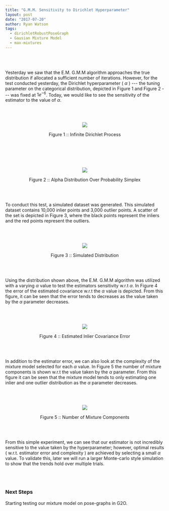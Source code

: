 ```yaml
---
title: "G.M.M. Sensitivity to Dirichlet Hyperparameter"
layout: post
date: "2017-07-20"
author: Ryan Watson 
tags:
  - dirichletRobustPoseGraph
  - Gausian Mixture Model
  - max-mixtures
---
```


<br><br>

Yesterday we saw that the E.M. G.M.M algorithm approaches the true distribution if allocated a sufficient number of iterations. However, for the test conducted yesterday, the Dirichlet hyperparameter ( $\alpha$ ) --- the tuning parameter on the categorical distribution, depicted in Figure 1 and Figure 2 --- was fixed at $1e^{-6}$. Today, we would like to see the sensitivity of the estimator to the value of $\alpha$.

<br>
<br>
<p align="center">
<a href="https://lh3.googleusercontent.com/beNGMOv6TqwTOY_ju-mw02bcOgF2TyG25jiZ6RxuwK-LlSzVuO9QLuoIDcTcDx8C4YWauAgmPhM9r2qQhiTS7JCSQDpA80o7r0u5xP1vdp9JXlreigEH7FmDYZJPOhV1lexinu787LaF32uaM1vftKDgKgftkX8dPCBZq2PMSB9ojpJCU4jRsoIn3NJ_Rm686Xf6vzvMWjfb6bejn1cSs6Gy9wrHGS4gg--NVpKiKqcjgFeESupfyzTIhSfFM0qGD9NHGLZ2KKqMtreltUBG-VGS0IoXkuTfBRJ7wJQuNyjlfo0LbiXpIpG_KNUf2koXN9yzQFEI37vAWTEgF7nt1YuvdeqxaiPfQ1KT7Xqqg74MH72ZMcqLrA9rAsL9h2QMntWdROnyPLE9etkqj26lNo58p5tzay_iPbIxKqEPOXOpBFJxfr0JdIdUsEpZpllDDvAEgcrLqK-_ZK75EqPzmFjQNljYHP7F17-b28bPIkB5q3cl64EZ1pcw2o7KqdU4TDwvar7r6MxUpBXbq5yqE2aZ1RUPe1lDLiKNCFvkNV4uPP68QIsc4QbWdCVOk47Btv6xava5FhzHjBboYYaEnQzgXzb6rkhzJZHJmPHwQMO3IObL7MGdUWuyn8_IigOBWi3QiVc5oAwDUZZVuk_Aa-OgPKPzvgLdLWl49SEeINeMww=w132-h232-no" target="_blank"><img src="https://lh3.googleusercontent.com/beNGMOv6TqwTOY_ju-mw02bcOgF2TyG25jiZ6RxuwK-LlSzVuO9QLuoIDcTcDx8C4YWauAgmPhM9r2qQhiTS7JCSQDpA80o7r0u5xP1vdp9JXlreigEH7FmDYZJPOhV1lexinu787LaF32uaM1vftKDgKgftkX8dPCBZq2PMSB9ojpJCU4jRsoIn3NJ_Rm686Xf6vzvMWjfb6bejn1cSs6Gy9wrHGS4gg--NVpKiKqcjgFeESupfyzTIhSfFM0qGD9NHGLZ2KKqMtreltUBG-VGS0IoXkuTfBRJ7wJQuNyjlfo0LbiXpIpG_KNUf2koXN9yzQFEI37vAWTEgF7nt1YuvdeqxaiPfQ1KT7Xqqg74MH72ZMcqLrA9rAsL9h2QMntWdROnyPLE9etkqj26lNo58p5tzay_iPbIxKqEPOXOpBFJxfr0JdIdUsEpZpllDDvAEgcrLqK-_ZK75EqPzmFjQNljYHP7F17-b28bPIkB5q3cl64EZ1pcw2o7KqdU4TDwvar7r6MxUpBXbq5yqE2aZ1RUPe1lDLiKNCFvkNV4uPP68QIsc4QbWdCVOk47Btv6xava5FhzHjBboYYaEnQzgXzb6rkhzJZHJmPHwQMO3IObL7MGdUWuyn8_IigOBWi3QiVc5oAwDUZZVuk_Aa-OgPKPzvgLdLWl49SEeINeMww=w132-h232-no"/></a>
</p>
<p align="center">
Figure 1 :: Infinite Dirichlet Process    
</p>
<br>
<br>

<br>
<br>
<p align="center">
<a href="https://lh3.googleusercontent.com/1UQVXbLhYfSQIZSAJjebvrbFM9wzF2OyuTBcYh-Fy1rzIcSzk-6iSvAEOVW9zBXS206XIZJ_Ll0Ot42HEsLrgHBEih-OvXF0VEAEKSdZZQjaXIzSXQRimB9t6s_J2hI9w3NocS6d-HjptdeaWBbQwoSqzzl474xPrESQlkL8kEC2agcDtxQ94ZppbnVSIO5HbCRJb21UGGtsGVHK4TX7k9B_mO_LfcePLrEzRNh2BxDqjf_mC6fnzzFiEO6sJBXXVDS9B3PnCi_cW0xMGNTPnaHe-2dpYR1NnOOltmz6Y61lj5dZKzIRWYrheOeBg-v5czs9UUNz8dbbMo7rOWsrA-TaWSSt3lujs-zNHsmAOIhoZW3C7t0Eai0Ux4UkJlPvBTfDKOMSEw_VHGK0BmLHiAeSgtREbiqHaU1mUWxUJkIRy3qNpGprcQtkaz4qUlLuNVSu8Ja7IHKLeayEz1BnHSuHEqoYs44Hl4dZQhMWnVKceBQXfopeFAcR53yk-3Vx6xVuyHeY2p4LYGq-1KmbWxM86ECdkb-vlOqEpgPji3w32x0yPX6NoNzeBm68jqmcw0vO64018OunyAavFoOZc2DflvRfyIGwP6R7tieP6V0YuCuzn-9CriTiuMO-C1sb09Z2Tf1pExayTNXNlNLANhWb2rfCkFH3kXT8KlriCJwiVg=w1024-h293-no" target="_blank"><img src="https://lh3.googleusercontent.com/1UQVXbLhYfSQIZSAJjebvrbFM9wzF2OyuTBcYh-Fy1rzIcSzk-6iSvAEOVW9zBXS206XIZJ_Ll0Ot42HEsLrgHBEih-OvXF0VEAEKSdZZQjaXIzSXQRimB9t6s_J2hI9w3NocS6d-HjptdeaWBbQwoSqzzl474xPrESQlkL8kEC2agcDtxQ94ZppbnVSIO5HbCRJb21UGGtsGVHK4TX7k9B_mO_LfcePLrEzRNh2BxDqjf_mC6fnzzFiEO6sJBXXVDS9B3PnCi_cW0xMGNTPnaHe-2dpYR1NnOOltmz6Y61lj5dZKzIRWYrheOeBg-v5czs9UUNz8dbbMo7rOWsrA-TaWSSt3lujs-zNHsmAOIhoZW3C7t0Eai0Ux4UkJlPvBTfDKOMSEw_VHGK0BmLHiAeSgtREbiqHaU1mUWxUJkIRy3qNpGprcQtkaz4qUlLuNVSu8Ja7IHKLeayEz1BnHSuHEqoYs44Hl4dZQhMWnVKceBQXfopeFAcR53yk-3Vx6xVuyHeY2p4LYGq-1KmbWxM86ECdkb-vlOqEpgPji3w32x0yPX6NoNzeBm68jqmcw0vO64018OunyAavFoOZc2DflvRfyIGwP6R7tieP6V0YuCuzn-9CriTiuMO-C1sb09Z2Tf1pExayTNXNlNLANhWb2rfCkFH3kXT8KlriCJwiVg=w1024-h293-no"/></a>
</p>
<p align="center">
Figure 2 :: Alpha Distribution Over Probability Simplex   
</p>
<br>
<br>

To conduct this test, a simulated dataset was generated. This simulated dataset contains 10,000 inlier points and 3,000 outlier points. A scatter of the set is depicted in Figure 3, where the black points represent the inliers and the red points represent the outliers. 

<br>
<br>
<p align="center">
<a href="https://lh3.googleusercontent.com/eyvjigar9lYy1zrZ8ecWdJ8ZoCT8ZNTCv86KfXGSS9SjscK9h-DNQnP4OpSMGmoBpM-0OqUcKYvm89gyiAFlzlejxNw4yR0p-Id92-I3cs40RCk5rJZZGC0EXpha7v865HzSR7bwtKLvrJ1WA4TtaKIxCLz8PeqVAmRkh7pYYilbbfg1sAKgPj6kZsWPHNsna-Iu6ej-laDylDrQklBxVYAxr7oLz9f99jlEAFyZj7qCPkUsZClbHP_7OtDHnRHecD1zdstY-HQgsD1yxCdmxmoMzrvgktknxaDBh_y7rCBvvNb1MP9hqD59nDQbGBaiPMEt5UVC4iKWhpX48CY1lw5mnsezRvZUhlnHfgKKDKP7lQ3p6FhO3gqKUu-R3Sbu0rZDF9mecQrefesSpj5YxknTxZmrg2-oS7ZVaU2KzC_NYwRNS4eDKxj-KdxqYx-ITtqSVYUevGkvJRoRFFeyrqdOa7UhCoVaW865KrJZnOnVitePRKB9_bxOGZhrzmemXwRUrudn2CukTC5VMR_V3WrD-KdQVRKsRDFRFJu7sVIxWNRj8IjcOs4NyhHc2_9VbHETDa2-Gfu4W3CpcH9RcxYa8ju_Zwgw5YB9S4Xhw_HC-roS53dBHKfmSPp_t4ejADgYt__DAJX95urYrOdP2rebmC8401MhrXESHWZ4FZS_OA=w1024-h566-no" target="_blank"><img src="https://lh3.googleusercontent.com/eyvjigar9lYy1zrZ8ecWdJ8ZoCT8ZNTCv86KfXGSS9SjscK9h-DNQnP4OpSMGmoBpM-0OqUcKYvm89gyiAFlzlejxNw4yR0p-Id92-I3cs40RCk5rJZZGC0EXpha7v865HzSR7bwtKLvrJ1WA4TtaKIxCLz8PeqVAmRkh7pYYilbbfg1sAKgPj6kZsWPHNsna-Iu6ej-laDylDrQklBxVYAxr7oLz9f99jlEAFyZj7qCPkUsZClbHP_7OtDHnRHecD1zdstY-HQgsD1yxCdmxmoMzrvgktknxaDBh_y7rCBvvNb1MP9hqD59nDQbGBaiPMEt5UVC4iKWhpX48CY1lw5mnsezRvZUhlnHfgKKDKP7lQ3p6FhO3gqKUu-R3Sbu0rZDF9mecQrefesSpj5YxknTxZmrg2-oS7ZVaU2KzC_NYwRNS4eDKxj-KdxqYx-ITtqSVYUevGkvJRoRFFeyrqdOa7UhCoVaW865KrJZnOnVitePRKB9_bxOGZhrzmemXwRUrudn2CukTC5VMR_V3WrD-KdQVRKsRDFRFJu7sVIxWNRj8IjcOs4NyhHc2_9VbHETDa2-Gfu4W3CpcH9RcxYa8ju_Zwgw5YB9S4Xhw_HC-roS53dBHKfmSPp_t4ejADgYt__DAJX95urYrOdP2rebmC8401MhrXESHWZ4FZS_OA=w1024-h566-no"/></a>
</p>
<p align="center">
Figure 3 :: Simulated Distribution   
</p>
<br>
<br>

Using the distribution shown above, the E.M. G.M.M algorithm was utilized with a varying $\alpha$ value to test the estimators sensitivity w.r.t $\alpha$. In Figure 4 the error of the estimated covariance w.r.t the $\alpha$ value is depicted. From this figure, it can be seen that the error tends to decreases as the value taken by the $\alpha$ parameter decreases.

<br>
<br>
<p align="center">
<a href="https://lh3.googleusercontent.com/qYZHooMZpRK9gV0CLIaJ5nYizWwHlmvqADEHdv21sgoQqR2TH_btk7-und9gpIYR0e38gN6IyayREpc6jre-dLpOJRgWl5pROPsR0xYj_-BS2o4i-juQs3dP7f3rs78P3zXGAd41xtsnvYx7WQE3pFTi1ImGjsfmBaGHDPHUQTiwkzuIANv5d0FZlQdAWZC0ezhWv60scafM7cBQ0UwKXlJMHGN4eO3KSPAljG7tx-Cgs5d-NeYlEPCysPQUi4Gm0ETz1CClG65uXlzZtN5OqeuVN3QCi45yCWbdyqqdG4SDHsSMYazF1V2i61_AX2xpVxFkuTLKzWdZOUUyhBx9VPj5JqJeEzPpOrw_gx4gPG8803vAHcxDaoqJpVO8yEreoqoz-dTqYuQ14nR2BGBfgeFZcFNruDsZ3lfZUPHZx-Hi6lX-1RhR8sNIyR7dMYwPwUCl-1IjOZkU9YoHIG5yliDaH5h8j-WlnIvWBQLtsvec94e1DVXx_2mOjHmuMoMmyygzc6X9l4ybRE-taaWKIzl5kYirUWm3UjN2NXQTXunsz-dUXOv0Z_5EMa4vDQXCn6Nae0tJo0MHJomwIzFu3xuxyZKxLeKqOLMs_C0TeW0sZz-Gux8oQeJ3Pf7gvSoavQyrCBGjz_0dZao_P3b6H-i7ZlqE1JQBmNbe2Bg65iTMeA=w1680-h928-no" target="_blank"><img src="https://lh3.googleusercontent.com/qYZHooMZpRK9gV0CLIaJ5nYizWwHlmvqADEHdv21sgoQqR2TH_btk7-und9gpIYR0e38gN6IyayREpc6jre-dLpOJRgWl5pROPsR0xYj_-BS2o4i-juQs3dP7f3rs78P3zXGAd41xtsnvYx7WQE3pFTi1ImGjsfmBaGHDPHUQTiwkzuIANv5d0FZlQdAWZC0ezhWv60scafM7cBQ0UwKXlJMHGN4eO3KSPAljG7tx-Cgs5d-NeYlEPCysPQUi4Gm0ETz1CClG65uXlzZtN5OqeuVN3QCi45yCWbdyqqdG4SDHsSMYazF1V2i61_AX2xpVxFkuTLKzWdZOUUyhBx9VPj5JqJeEzPpOrw_gx4gPG8803vAHcxDaoqJpVO8yEreoqoz-dTqYuQ14nR2BGBfgeFZcFNruDsZ3lfZUPHZx-Hi6lX-1RhR8sNIyR7dMYwPwUCl-1IjOZkU9YoHIG5yliDaH5h8j-WlnIvWBQLtsvec94e1DVXx_2mOjHmuMoMmyygzc6X9l4ybRE-taaWKIzl5kYirUWm3UjN2NXQTXunsz-dUXOv0Z_5EMa4vDQXCn6Nae0tJo0MHJomwIzFu3xuxyZKxLeKqOLMs_C0TeW0sZz-Gux8oQeJ3Pf7gvSoavQyrCBGjz_0dZao_P3b6H-i7ZlqE1JQBmNbe2Bg65iTMeA=w1680-h928-no"/></a>
</p>
<p align="center">
Figure 4 :: Estimated Inlier Covariance Error   
</p>
<br>
<br>


In addition to the estimator error, we can also look at the complexity of the mixture model selected for each $\alpha$ value. In Figure 5 the number of mixture components is shown w.r.t the value taken by the $\alpha$ parameter. From this figure it can be seen that the mixture model tends to only estimating one inlier and one outlier distribution as the $\alpha$ parameter decreases.  

<br>
<br>
<p align="center">
<a href="https://lh3.googleusercontent.com/VaoXNoidHDIL3q4C7QJUq1OYLiLQ3E7LJ2tmLXZ0AxZ5UKrFMxTBGNcDe0zRZI8yvjt_H_R7BVbvx5LtTrcqY0kxiE6xru18tK8EbbzG99PzuiMkK9zWF2ZRMpUIeV3EYAWGYBapys_sb6TGRmEfJwneR1d2RxRYl6mII0fXoscgn6ZMUpt_wQ3F1Kq8hziow_J7pzYwuHPtUUZHmIW2zpcPHnebVkYldM7syN857SW0biWKw-XSZlVQlNOAMkLrnryzYch7sfxtyuvK2q2l9HLSaKclptFE-y6bwhzvKhaqaKS5YeIAzm6HAEOyi1ZRV0bHmiYrIXg6uEwGjJQmM6Ohi_yA1t3aqBxW0t4GOgI-C1IyK90FdzNH34GJhp14cfWmSlB_CoHhRdwa2eTbc-J6e7AlXOapfUrZWh3jRUX2hJ2_XLb8XnKCy2G-6AemHgEYaWq6luG0IGMsjVGzgCWUPDEl2nxEvpphvKvCc7wSTvyW4jqWXU2_e8c8exyBdIJNfpqrlPQOXe80cJhE8NvQtXaOTWFRotEXTDig8V-eeDlQHe7ZPxXoy_AKhBs13URJHEH3kKEIxTlJFfp5lu7iyU0ZNuReNP1XnxtYLr60m7vEtrI3zdBICNab62P5CsxHpZWkKbAW-yyChfiPIuDPASrui4Ng4fxikJuwLdXmOw=w1680-h928-no" target="_blank"><img src="https://lh3.googleusercontent.com/VaoXNoidHDIL3q4C7QJUq1OYLiLQ3E7LJ2tmLXZ0AxZ5UKrFMxTBGNcDe0zRZI8yvjt_H_R7BVbvx5LtTrcqY0kxiE6xru18tK8EbbzG99PzuiMkK9zWF2ZRMpUIeV3EYAWGYBapys_sb6TGRmEfJwneR1d2RxRYl6mII0fXoscgn6ZMUpt_wQ3F1Kq8hziow_J7pzYwuHPtUUZHmIW2zpcPHnebVkYldM7syN857SW0biWKw-XSZlVQlNOAMkLrnryzYch7sfxtyuvK2q2l9HLSaKclptFE-y6bwhzvKhaqaKS5YeIAzm6HAEOyi1ZRV0bHmiYrIXg6uEwGjJQmM6Ohi_yA1t3aqBxW0t4GOgI-C1IyK90FdzNH34GJhp14cfWmSlB_CoHhRdwa2eTbc-J6e7AlXOapfUrZWh3jRUX2hJ2_XLb8XnKCy2G-6AemHgEYaWq6luG0IGMsjVGzgCWUPDEl2nxEvpphvKvCc7wSTvyW4jqWXU2_e8c8exyBdIJNfpqrlPQOXe80cJhE8NvQtXaOTWFRotEXTDig8V-eeDlQHe7ZPxXoy_AKhBs13URJHEH3kKEIxTlJFfp5lu7iyU0ZNuReNP1XnxtYLr60m7vEtrI3zdBICNab62P5CsxHpZWkKbAW-yyChfiPIuDPASrui4Ng4fxikJuwLdXmOw=w1680-h928-no"/></a>
</p>
<p align="center">
Figure 5 :: Number of Mixture Components   
</p>
<br>
<br>


From this simple experiment, we can see that our estimator is not incredibly sensitive to the value taken by the hyperparameter; however, optimal results ( w.r.t. estimator error and complexity ) are achieved by selecting a small $\alpha$ value. To validate this, later we will run a larger Monte-carlo style simulation to show that the trends hold over multiple trials.

<br><br>

### Next Steps

Starting testing our mixture model on pose-graphs in G2O.

<br><br>

